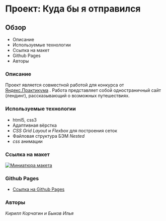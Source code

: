 # Проект: Куда бы я отправился

## Обзор
* Описание
* Используемые технологии
* Ссылка на макет
* Github Pages
* Авторы


### **Описание**

Проект является совместной работой для конкурса от [Яндекс.Практикума](https://practicum.yandex.ru)
. Работа представляет собой одностраничный сайт (лендинг), рассказывающий о возможных путешествиях.

### **Используемые технологии**

+ html5, css3
+ Адаптивная вёрстка
+ _CSS Grid Layout_ и _Flexbox_ для построения сеток
+ Файловая структура БЭМ _Nested_
+ _css_ анимации


### **Ссылка на макет**

<a href="https://ibb.co/RBQ39L0"><img src="https://i.ibb.co/RBQ39L0/kuda-ya-poedu-29-5-20.png" alt="Миниатюра макета" border="0"></a>

### **Github Pages**
* [Ссылка на Github Pages](https://kirill-kor.github.io/whereamigoing/)

### **Авторы**
_Кирилл Корчагин и Быков Илья_

